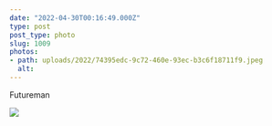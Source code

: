 ```yaml
---
date: "2022-04-30T00:16:49.000Z"
type: post 
post_type: photo
slug: 1009
photos: 
- path: uploads/2022/74395edc-9c72-460e-93ec-b3c6f18711f9.jpeg
  alt: 
---
```

Futureman 


![](/uploads/2022/74395edc-9c72-460e-93ec-b3c6f18711f9.jpeg)
